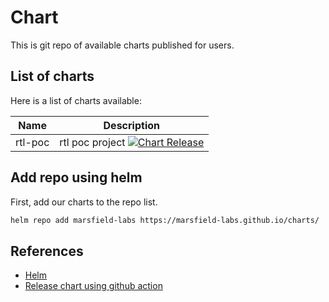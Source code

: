 # Chart

This is git repo of available charts published for users.

## List of charts

Here is a list of charts available:

  Name  | Description
--------|-----------------
rtl-poc | rtl poc project [![Chart Release](https://github.com/marsfield-labs/charts/actions/workflows/build-chart.yaml/badge.svg)](https://github.com/marsfield-labs/charts/actions/workflows/build-chart.yaml)


## Add repo using helm

First, add our charts to the repo list.

```sh
helm repo add marsfield-labs https://marsfield-labs.github.io/charts/
```

## References

* [Helm](https://helm.sh)
* [Release chart using github action](https://helm.sh/docs/howto/chart_releaser_action/)
